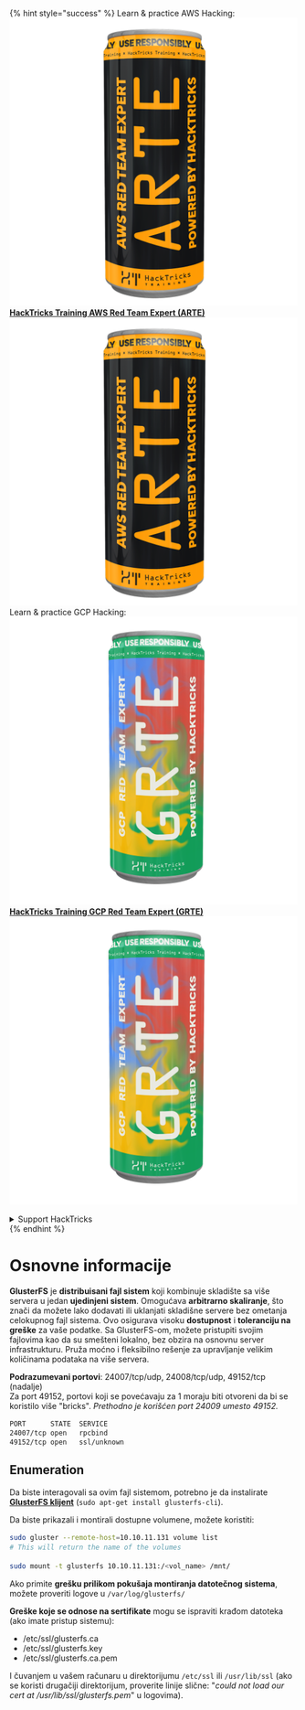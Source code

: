 {% hint style="success" %}
Learn & practice AWS Hacking:<img src="/.gitbook/assets/arte.png" alt="" data-size="line">[**HackTricks Training AWS Red Team Expert (ARTE)**](https://training.hacktricks.xyz/courses/arte)<img src="/.gitbook/assets/arte.png" alt="" data-size="line">\
Learn & practice GCP Hacking: <img src="/.gitbook/assets/grte.png" alt="" data-size="line">[**HackTricks Training GCP Red Team Expert (GRTE)**<img src="/.gitbook/assets/grte.png" alt="" data-size="line">](https://training.hacktricks.xyz/courses/grte)

<details>

<summary>Support HackTricks</summary>

* Check the [**subscription plans**](https://github.com/sponsors/carlospolop)!
* **Join the** 💬 [**Discord group**](https://discord.gg/hRep4RUj7f) or the [**telegram group**](https://t.me/peass) or **follow** us on **Twitter** 🐦 [**@hacktricks\_live**](https://twitter.com/hacktricks\_live)**.**
* **Share hacking tricks by submitting PRs to the** [**HackTricks**](https://github.com/carlospolop/hacktricks) and [**HackTricks Cloud**](https://github.com/carlospolop/hacktricks-cloud) github repos.

</details>
{% endhint %}


# Osnovne informacije

**GlusterFS** je **distribuisani fajl sistem** koji kombinuje skladište sa više servera u jedan **ujedinjeni sistem**. Omogućava **arbitrarno skaliranje**, što znači da možete lako dodavati ili uklanjati skladišne servere bez ometanja celokupnog fajl sistema. Ovo osigurava visoku **dostupnost** i **toleranciju na greške** za vaše podatke. Sa GlusterFS-om, možete pristupiti svojim fajlovima kao da su smešteni lokalno, bez obzira na osnovnu server infrastrukturu. Pruža moćno i fleksibilno rešenje za upravljanje velikim količinama podataka na više servera.

**Podrazumevani portovi**: 24007/tcp/udp, 24008/tcp/udp, 49152/tcp (nadalje)\
Za port 49152, portovi koji se povećavaju za 1 moraju biti otvoreni da bi se koristilo više "bricks". _Prethodno je korišćen port 24009 umesto 49152._
```
PORT      STATE  SERVICE
24007/tcp open   rpcbind
49152/tcp open   ssl/unknown
```
## Enumeration

Da biste interagovali sa ovim fajl sistemom, potrebno je da instalirate [**GlusterFS klijent**](https://download.gluster.org/pub/gluster/glusterfs/LATEST/)  (`sudo apt-get install glusterfs-cli`).

Da biste prikazali i montirali dostupne volumene, možete koristiti:
```bash
sudo gluster --remote-host=10.10.11.131 volume list
# This will return the name of the volumes

sudo mount -t glusterfs 10.10.11.131:/<vol_name> /mnt/
```
Ako primite **grešku prilikom pokušaja montiranja datotečnog sistema**, možete proveriti logove u `/var/log/glusterfs/`

**Greške koje se odnose na sertifikate** mogu se ispraviti krađom datoteka (ako imate pristup sistemu):

* /etc/ssl/glusterfs.ca
* /etc/ssl/glusterfs.key
* /etc/ssl/glusterfs.ca.pem

I čuvanjem u vašem računaru u direktorijumu `/etc/ssl` ili `/usr/lib/ssl` (ako se koristi drugačiji direktorijum, proverite linije slične: "_could not load our cert at /usr/lib/ssl/glusterfs.pem_" u logovima).
